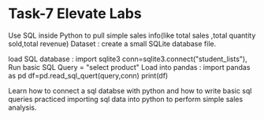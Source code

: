 # Task-7 Elevate Labs
Use SQL inside Python to pull simple sales info(like total sales ,total quantity sold,total revenue)
Dataset : create a small SQLite database file.

load SQL database : import sqlite3 conn=sqlite3.connect("student_lists"), Run basic SQL Query = "select  product"
Load into pandas  : import pandas as pd
df=pd.read_sql_quert(query,conn)
print(df)

Learn how  to connect a sql databse with python  and how to write basic sql queries 
practiced importing sql data into python to perform simple sales analysis.
